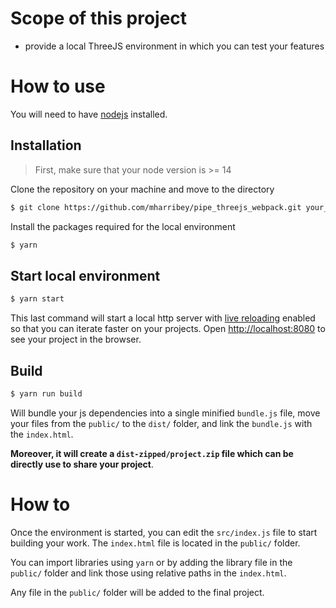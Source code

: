 # Scope of this project

- provide a local ThreeJS environment in which you can test your features

# How to use

You will need to have [nodejs](https://nodejs.org/) installed.

## Installation

> First, make sure that your node version is >= 14

Clone the repository on your machine and move to the directory

```sh
$ git clone https://github.com/mharribey/pipe_threejs_webpack.git your_folder && cd your_folder
```

Install the packages required for the local environment

```sh
$ yarn
```

## Start local environment

```sh
$ yarn start
```

This last command will start a local http server with [live reloading](https://webpack.js.org/configuration/dev-server/#devserverlivereload) enabled so that you can iterate faster on your projects. Open [http://localhost:8080](http://localhost:8080) to see your project in the browser.

## Build

```sh
$ yarn run build
```

Will bundle your js dependencies into a single minified `bundle.js` file, move your files from the `public/` to the `dist/` folder, and link the `bundle.js` with the `index.html`.

**Moreover, it will create a `dist-zipped/project.zip` file which can be directly use to share your project**.

# How to

Once the environment is started, you can edit the `src/index.js` file to start building your work. The `index.html` file is located in the `public/` folder.

You can import libraries using `yarn` or by adding the library file in the `public/` folder and link those using relative paths in the `index.html`.

Any file in the `public/` folder will be added to the final project.
